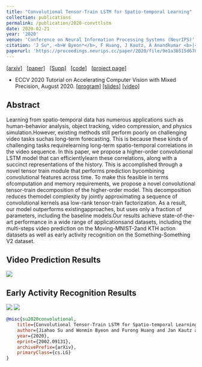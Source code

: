 ```yaml
---
title: "Convolutional Tensor-Train LSTM for Spatio-temporal Learning"
collection: publications
permalink: /publication/2020-convttlstm
date: 2020-02-21
year: '2020'
venue: 'Conference on Neural Information Processing Systems (NeurIPS)'
citation: 'J Su*, <b>W Byeon*</b>, F Huang, J Kautz, A Anandkumar <b>|</b> <b> (*) equal contributions </b> <b>|</b> <i>NeurIPS 2020</i> '
paperurl: 'https://proceedings.neurips.cc/paper/2020/file/9e1a36515d6704d7eb7a30d783400e5d-Paper.pdf'
---
```

[[arxiv]](https://arxiv.org/abs/2002.09131) &nbsp;
[[paper]](https://proceedings.neurips.cc/paper/2020/file/9e1a36515d6704d7eb7a30d783400e5d-Paper.pdf) &nbsp;
[[Supp]](https://proceedings.neurips.cc/paper/2020/file/9e1a36515d6704d7eb7a30d783400e5d-Supplemental.pdf) &nbsp;
[[code]](https://github.com/NVlabs/conv-tt-lstm) &nbsp;
[[project page]](https://sites.google.com/nvidia.com/conv-tt-lstm) 

* ECCV 2020 Tutorial on Accelerating Computer Vision with Mixed Precision, August 2020. [[program]](https://nvlabs.github.io/eccv2020-mixed-precision-tutorial/) [[slides]](https://nvlabs.github.io/eccv2020-mixed-precision-tutorial/files/wonmin_byeon-mixed-precision-training-for-convolutional-tensor-train-lstm.pdf) [[video]](https://www.youtube.com/watch?v=1XuD-ozHTLY&feature=youtu.be)

## Abstract
Learning from spatio-temporal data has numerous applications such as human-behavior analysis, object tracking, video compression, and physics simulation.However, existing methods still perform poorly on challenging video tasks suchas long-term forecasting. This is because these kinds of challenging tasks requirelearning long-term spatio-temporal correlations in the video sequence. In this paper, we propose a higher-order convolutional LSTM model that can efficientlylearn these correlations, along with a succinct representations of the history. This is accomplished through a novel tensor train module that performs prediction bycombining convolutional features across time. To make this feasible in terms ofcomputation and memory requirements, we propose a novel convolutional tensor-train decomposition of the higher-order model. This decomposition reduces themodel complexity by jointly approximating a sequence of convolutional kernels asa low-rank tensor-train factorization. As a result, our model outperforms existingapproaches, but uses only a fraction of parameters, including the baseline models.Our results achieve state-of-the-art performance in a wide range of applicationsand datasets, including the multi-steps video prediction on the Moving-MNIST-2and KTH action datasets as well as early activity recognition on the Something-Something V2 dataset.

## Video Prediction Results
![](http://wonmin-byeon.github.io/files/result-convttlstm20/mnist.gif)

## Early Activity Recognition Results
![](http://wonmin-byeon.github.io/files/result-convttlstm20/early_activity_recognition_video1.gif)
![](http://wonmin-byeon.github.io/files/result-convttlstm20/early_activity_recognition_video2.gif)
<!-- KTH
--
![](http://wonmin-byeon.github.io/files/result-convttlstm20/kth.gif) -->

```bib
@misc{su2020convolutional,
    title={Convolutional Tensor-Train LSTM for Spatio-temporal Learning},
    author={Jiahao Su and Wonmin Byeon and Furong Huang and Jan Kautz and Animashree Anandkumar},
    year={2020},
    eprint={2002.09131},
    archivePrefix={arXiv},
    primaryClass={cs.LG}
}
```

